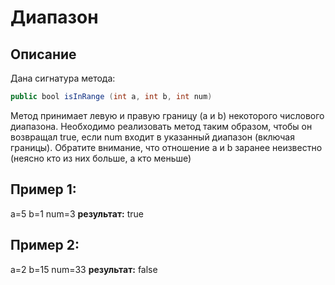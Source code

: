 # Диапазон

## Описание
Дана сигнатура метода: 
```java
public bool isInRange (int a, int b, int num)
```
Метод принимает левую и правую границу (a и b) некоторого числового
диапазона. Необходимо реализовать метод таким образом, чтобы он возвращал
true, если num входит в указанный диапазон (включая границы). Обратите
внимание, что отношение a и b заранее неизвестно (неясно кто из них больше, а
кто меньше)
## Пример 1:
a=5 b=1 num=3
**результат:** true

## Пример 2:
a=2 b=15 num=33
**результат:** false